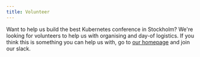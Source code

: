 ```yaml
---
title: Volunteer
---
```


Want to help us build the best Kubernetes conference in Stockholm? We're looking for volunteers to help us with organising and day-of logistics. If you think this is something you can help us with, go to [our homepage](https://cloudnativenordics.com/) and join our slack.
